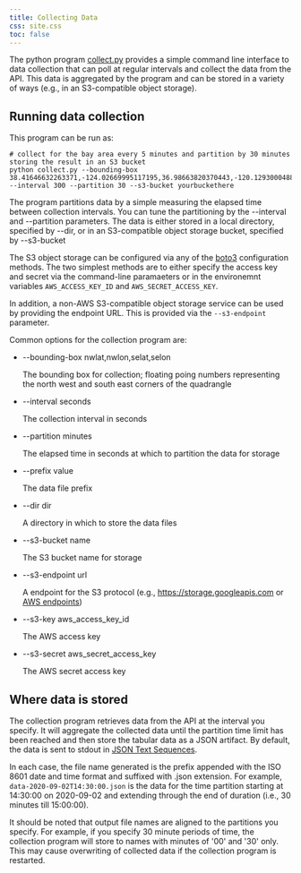 ```yaml
---
title: Collecting Data
css: site.css
toc: false
---
```


The python program [collect.py](https://github.com/alexmilowski/redis-aqi/blob/main/collect.py)
provides a simple command line
interface to data collection that can poll at regular intervals and
collect the data from the API. This data is aggregated by the program and can
be stored in a variety of ways (e.g., in an S3-compatible object storage).

## Running data collection

This program can be run as:

```
# collect for the bay area every 5 minutes and partition by 30 minutes storing the result in an S3 bucket
python collect.py --bounding-box 38.41646632263371,-124.02669995117195,36.98663820370443,-120.12930004882817  --interval 300 --partition 30 --s3-bucket yourbuckethere
```

The program partitions data by a simple measuring the elapsed time between
collection intervals. You can tune the partitioning by the --interval and
--partition parameters. The data is either stored in a local directory,
specified by --dir, or in an S3-compatible object storage bucket, specified
by --s3-bucket

The S3 object storage can be configured via any of the [boto3](https://boto3.amazonaws.com/v1/documentation/api/latest/index.html)
configuration methods. The two simplest methods are to either specify the
access key and secret via the command-line paramaeters or in the
environemnt variables `AWS_ACCESS_KEY_ID` and `AWS_SECRET_ACCESS_KEY`.

In addition, a non-AWS S3-compatible object storage service can be used by providing
the endpoint URL. This is provided via the `--s3-endpoint` parameter.

Common options for the collection program are:

 * --bounding-box nwlat,nwlon,selat,selon

   The bounding box for collection; floating poing numbers representing the north west and south east corners of the quadrangle
 * --interval seconds

   The collection interval in seconds
 * --partition minutes

   The elapsed time in seconds at which to partition the data for storage
 * --prefix value

     The data file prefix
 * --dir dir

   A directory in which to store the data files
 * --s3-bucket name

   The S3 bucket name for storage
 * --s3-endpoint url

   A endpoint for the S3 protocol (e.g., https://storage.googleapis.com or [AWS endpoints](https://docs.aws.amazon.com/general/latest/gr/s3.html))
 * --s3-key aws_access_key_id

   The AWS access key

 * --s3-secret aws_secret_access_key

   The AWS secret access key

## Where data is stored

The collection program retrieves data from the API at the interval you
specify. It will aggregate the collected data until the partition time
limit has been reached and then store the tabular data as a JSON artifact. By
default, the data is sent to stdout in [JSON Text Sequences](https://tools.ietf.org/html/rfc7464).

In each case, the file name generated is the prefix appended with the ISO 8601
date and time format and suffixed with .json extension. For example, `data-2020-09-02T14:30:00.json`
is the data for the time partition starting at 14:30:00 on 2020-09-02 and
extending through the end of duration (i.e., 30 minutes till 15:00:00).

It should be noted that output file names are aligned to the partitions
you specify. For example, if you specify 30 minute periods of time, the
collection program will store to names with minutes of '00' and '30' only.
This may cause overwriting of collected data if the collection program is
restarted.

